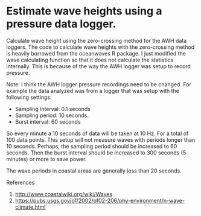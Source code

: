 # Estimate wave heights using a pressure data logger.

Calculate wave height using the zero-crossing method for the AWH data loggers.
The code to calculate wave heights with the zero-crossing method is heavily
borrowed from the oceanwaves R package.
I just modified the wave calculating function so that it does not calculate the
statistics internally. 
This is because of the way the AWH logger was setup to record pressure.

Note: I think the AWH logger pressure recordings need to be changed.
For example the data analyzed was from a logger that was setup with the following settings:

* Sampling interval: 0.1 seconds
* Sampling period: 10 seconds.
* Burst interval: 60 seconds

So every minute a 10 seconds of data will be taken at 10 Hz. 
For a total of 100 data points.
This setup will not measure waves with periods longer than 10 seconds.
Perhaps, the sampling period should be increased to 60 seconds.
Then the burst interval should be increased to 300 seconds (5 minutes) or more to save power.

The wave periods in coastal areas are generally less than 20 seconds.

References
1. <http://www.coastalwiki.org/wiki/Waves>
2. <https://pubs.usgs.gov/of/2002/of02-206/phy-environment/n-wave-climate.html>
